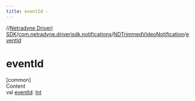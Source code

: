 ```yaml
---
title: eventId -
---
```

//[Netradyne Driveri SDK](../../index.md)/[com.netradyne.driverisdk.notifications](../index.md)/[NDTrimmedVideoNotification](index.md)/[eventId](event-id.md)



# eventId  
[common]  
Content  
val [eventId](event-id.md): [Int](https://kotlinlang.org/api/latest/jvm/stdlib/kotlin/-int/index.html)  




